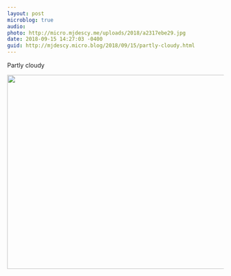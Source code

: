 ```yaml
---
layout: post
microblog: true
audio: 
photo: http://micro.mjdescy.me/uploads/2018/a2317ebe29.jpg
date: 2018-09-15 14:27:03 -0400
guid: http://mjdescy.micro.blog/2018/09/15/partly-cloudy.html
---
```

Partly cloudy

<img src="http://micro.mjdescy.me/uploads/2018/a2317ebe29.jpg" width="600" height="450" />
